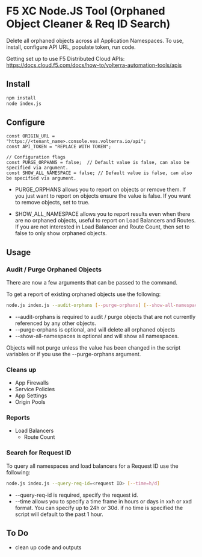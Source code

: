 # F5 XC Node.JS Tool (Orphaned Object Cleaner & Req ID Search)

Delete all orphaned objects across all Application Namespaces.  To use, install, configure API URL, populate token, run code.

Getting set up to use F5 Distributed Cloud APIs:  <https://docs.cloud.f5.com/docs/how-to/volterra-automation-tools/apis>

## Install

```bash
npm install
node index.js
```

## Configure

```node
const ORIGIN_URL = "https://<tenant_name>.console.ves.volterra.io/api";
const API_TOKEN = "REPLACE WITH TOKEN";

// Configuration flags
const PURGE_ORPHANS = false;  // Default value is false, can also be specified via argument.
const SHOW_ALL_NAMESPACE = false; // Default value is false, can also be specified via argument.
```

* PURGE_ORPHANS allows you to report on objects or remove them.  If you just want to report on objects ensure the value is false.  If you want to remove objects, set to true.

* SHOW_ALL_NAMESPACE allows you to report results even when there are no orphaned objects, useful to report on Load Balancers and Routes.  If you are not interested in Load Balancer and Route Count, then set to false to only show orphaned objects.

## Usage

### Audit / Purge Orphaned Objects

There are now a few arguments that can be passed to the command.

To get a report of existing orphaned objects use the following:

```bash
node.js index.js --audit-orphans [--purge-orphans] [--show-all-namespaces]
```

* --audit-orphans is required to audit / purge objects that are not currently referenced by any other objects.
* --purge-orphans is optional, and will delete all orphaned objects
* --show-all-namespaces is optional and will show all namespaces.

Objects will not purge unless the value has been changed in the script variables or if you use the --purge-orphans argument.

### Cleans up

* App Firewalls
* Service Policies
* App Settings
* Origin Pools

### Reports

* Load Balancers
  * Route Count

### Search for Request ID

To query all namespaces and load balancers for a Request ID use the following:

```bash
node.js index.js --query-req-id=<request ID> [--time=h/d]
```

* --query-req-id is required, specify the request id.
* --time allows you to specify a time frame in hours or days in xxh or xxd format.  You can specify up to 24h or 30d. if no time is specified the script will default to the past 1 hour.

## To Do

* clean up code and outputs
